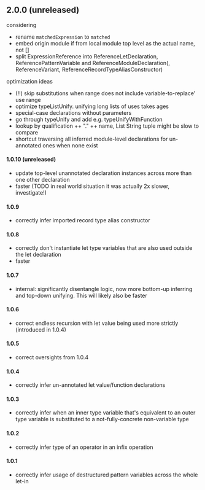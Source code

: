 ## 2.0.0 (unreleased)
considering
- rename `matchedExpression` to `matched`
- embed origin module if from local module top level as the actual name, not []
- split ExpressionReference into ReferenceLetDeclaration, ReferencePatternVariable and ReferenceModuleDeclaration(, ReferenceVariant, ReferenceRecordTypeAliasConstructor)

optimization ideas
- (!!) skip substitutions when range does not include variable-to-replace' use range
- optimize typeListUnify. unifying long lists of uses takes ages
- special-case declarations without parameters
- go through typeUnify and add e.g. typeUnifyWithFunction
- lookup by qualification ++ "." ++ name, List String tuple might be slow to compare
- shortcut traversing all inferred module-level declarations for un-annotated ones when none exist

#### 1.0.10 (unreleased)
- update top-level unannotated declaration instances across more than one other declaration
- faster (TODO in real world situation it was actually 2x slower, investigate!)

#### 1.0.9
- correctly infer imported record type alias constructor

#### 1.0.8
- correctly don't instantiate let type variables that are also used outside the let declaration
- faster

#### 1.0.7
- internal: significantly disentangle logic, now more bottom-up inferring and top-down unifying.
  This will likely also be faster

#### 1.0.6
- correct endless recursion with let value being used more strictly (introduced in 1.0.4)

#### 1.0.5
- correct oversights from 1.0.4

#### 1.0.4
- correctly infer un-annotated let value/function declarations

#### 1.0.3
- correctly infer when an inner type variable that's equivalent to an outer type variable is substituted to a not-fully-concrete non-variable type

#### 1.0.2
- correctly infer type of an operator in an infix operation

#### 1.0.1
- correctly infer usage of destructured pattern variables across the whole let-in
